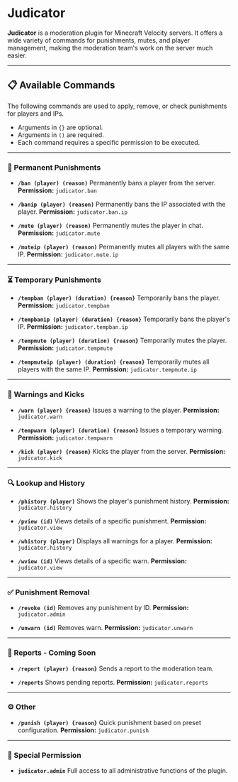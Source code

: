# Judicator

**Judicator** is a moderation plugin for Minecraft Velocity servers. It offers a wide variety of commands for
punishments, mutes, and player management, making the moderation team's work on the server much easier.

---

## 📋 Available Commands

The following commands are used to apply, remove, or check punishments for players and IPs.

* Arguments in `{}` are optional.
* Arguments in `()` are required.
* Each command requires a specific permission to be executed.

---

### 🔨 Permanent Punishments

* **`/ban (player) (reason)`**
  Permanently bans a player from the server.
  **Permission:** `judicator.ban`

* **`/banip (player) (reason)`**
  Permanently bans the IP associated with the player.
  **Permission:** `judicator.ban.ip`

* **`/mute (player) (reason)`**
  Permanently mutes the player in chat.
  **Permission:** `judicator.mute`

* **`/muteip (player) (reason)`**
  Permanently mutes all players with the same IP.
  **Permission:** `judicator.mute.ip`

---

### ⏳ Temporary Punishments

* **`/tempban (player) (duration) {reason}`**
  Temporarily bans the player.
  **Permission:** `judicator.tempban`

* **`/tempbanip (player) (duration) {reason}`**
  Temporarily bans the player's IP.
  **Permission:** `judicator.tempban.ip`

* **`/tempmute (player) (duration) {reason}`**
  Temporarily mutes the player.
  **Permission:** `judicator.tempmute`

* **`/tempmuteip (player) (duration) {reason}`**
  Temporarily mutes all players with the same IP.
  **Permission:** `judicator.tempmute.ip`

---

### 🚫 Warnings and Kicks

* **`/warn (player) {reason}`**
  Issues a warning to the player.
  **Permission:** `judicator.warn`

* **`/tempwarn (player) (duration) {reason}`**
  Issues a temporary warning.
  **Permission:** `judicator.tempwarn`

* **`/kick (player) {reason}`**
  Kicks the player from the server.
  **Permission:** `judicator.kick`

---

### 🔍 Lookup and History

* **`/phistory (player)`**
  Shows the player's punishment history.
  **Permission:** `judicator.history`

* **`/pview (id)`**
  Views details of a specific punishment.
  **Permission:** `judicator.view`

* **`/whistory (player)`**
  Displays all warnings for a player.
  **Permission:** `judicator.history`

* **`/wview (id)`**
  Views details of a specific warn.
  **Permission:** `judicator.view`

---

### ✅ Punishment Removal

* **`/revoke (id)`**
  Removes any punishment by ID.
  **Permission:** `judicator.admin`

* **`/unwarn (id)`**
  Removes warn.
  **Permission:** `judicator.unwarn`

---

### 📝 Reports - Coming Soon

* **`/report (player) {reason}`**
  Sends a report to the moderation team.

* **`/reports`**
  Shows pending reports.
  **Permission:** `judicator.reports`

---

### ⚙️ Other

* **`/punish (player) {reason}`**
  Quick punishment based on preset configuration.
  **Permission:** `judicator.punish`

---

### 🔐 Special Permission

* **`judicator.admin`**
  Full access to all administrative functions of the plugin.